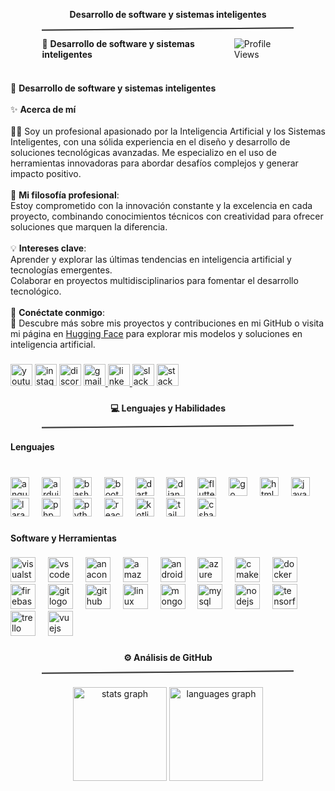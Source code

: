 <p align="center">
    <strong>Desarrollo de software y sistemas inteligentes</strong>
</p>
<hr style="width: 80%; margin: auto; border: 0; border-top: 0.5px solid rgba(128, 128, 128, 0.5); transform: rotate(-0.5deg);">
<div style="display: flex; justify-content: space-between; align-items: center; width: 80%; margin: auto;">
    <p>🚀 <strong>Desarrollo de software y sistemas inteligentes</strong></p>
    <img src="https://visitor-badge.laobi.icu/badge?page_id=EFRAN033.EFRAN033&left_color=cadetblue&right_color=black&left_text=Profile Views" alt="Profile Views" />
</div>

###

<p align="left">🚀 <strong>Desarrollo de software y sistemas inteligentes</strong><br><br>✨ <strong>Acerca de mí</strong><br><br>👨‍💻 Soy un profesional apasionado por la  Inteligencia Artificial  y los Sistemas Inteligentes, con una sólida experiencia en el diseño y desarrollo de soluciones tecnológicas avanzadas. Me especializo en el uso de herramientas innovadoras para abordar desafíos complejos y generar impacto positivo.<br><br>🎯 <strong>Mi filosofía profesional</strong>:<br>Estoy comprometido con la innovación constante y la excelencia en cada proyecto, combinando conocimientos técnicos con creatividad para ofrecer soluciones que marquen la diferencia.<br><br>💡 <strong>Intereses clave</strong>:<br></> Aprender y explorar las últimas tendencias en inteligencia artificial y tecnologías emergentes.<br></> Colaborar en proyectos multidisciplinarios para fomentar el desarrollo tecnológico.<br><br>🌟 <strong>Conéctate conmigo</strong>:<br>📂 Descubre más sobre mis proyectos y contribuciones en mi GitHub o visita mi página en <a href="https://huggingface.co/efran" target="_blank">Hugging Face</a> para explorar mis modelos y soluciones en inteligencia artificial.</p>

###

<div align="left">
    <img src="https://img.shields.io/static/v1?message=Youtube&logo=youtube&label=&color=FF0000&logoColor=white&labelColor=&style=for-the-badge" height="35" alt="youtube logo"  />
    <img src="https://img.shields.io/static/v1?message=Instagram&logo=instagram&label=&color=E4405F&logoColor=white&labelColor=&style=for-the-badge" height="35" alt="instagram logo"  />
    <img src="https://img.shields.io/static/v1?message=Discord&logo=discord&label=&color=7289DA&logoColor=white&labelColor=&style=for-the-badge" height="35" alt="discord logo"  />
    <a href="mailto:efran.quispe13@gmail.com" target="_blank">
        <img src="https://img.shields.io/static/v1?message=Gmail&logo=gmail&label=&color=D14836&logoColor=white&labelColor=&style=for-the-badge" height="35" alt="gmail logo" />
    </a>
    <a href="https://www.linkedin.com/in/efran-quispe-castilla-53b579240/" target="_blank">
        <img src="https://img.shields.io/static/v1?message=LinkedIn&logo=linkedin&label=&color=0077B5&logoColor=white&labelColor=&style=for-the-badge" height="35" alt="linkedin logo" />
    </a>
    <img src="https://img.shields.io/static/v1?message=Slack&logo=slack&label=&color=4A154B&logoColor=white&labelColor=&style=for-the-badge" height="35" alt="slack logo"  />
    <a href="https://stackoverflow.com/users/19585217/jeferson-efran" target="_blank">
        <img src="https://img.shields.io/static/v1?message=Stackoverflow&logo=stackoverflow&label=&color=FE7A16&logoColor=white&labelColor=&style=for-the-badge" height="35" alt="stackoverflow logo" />
    </a>
</div>

###

<p align="center">
    <strong>💻 Lenguajes y Habilidades</strong>
</p>
<hr style="width: 80%; margin: auto; border: 0; border-top: 0.5px solid rgba(128, 128, 128, 0.5); transform: rotate(-0.5deg);">

###

<p align="left"><strong>Lenguajes</strong></p>

###

<br clear="both">

<div align="left">
    <img src="https://cdn.jsdelivr.net/gh/devicons/devicon/icons/angularjs/angularjs-original.svg" height="30" alt="angularjs logo"  />
    <img width="12" />
    <img src="https://cdn.jsdelivr.net/gh/devicons/devicon/icons/arduino/arduino-original.svg" height="30" alt="arduino logo"  />
    <img width="12" />
    <img src="https://cdn.jsdelivr.net/gh/devicons/devicon/icons/bash/bash-original.svg" height="30" alt="bash logo"  />
    <img width="12" />
    <img src="https://cdn.jsdelivr.net/gh/devicons/devicon/icons/bootstrap/bootstrap-original.svg" height="30" alt="bootstrap logo"  />
    <img width="12" />
    <img src="https://cdn.jsdelivr.net/gh/devicons/devicon/icons/dart/dart-original.svg" height="30" alt="dart logo"  />
    <img width="12" />
    <img src="https://cdn.jsdelivr.net/gh/devicons/devicon/icons/django/django-plain.svg" height="30" alt="django logo"  />
    <img width="12" />
    <img src="https://cdn.jsdelivr.net/gh/devicons/devicon/icons/flutter/flutter-original.svg" height="30" alt="flutter logo"  />
    <img width="12" />
    <img src="https://cdn.jsdelivr.net/gh/devicons/devicon/icons/go/go-original.svg" height="30" alt="go logo"  />
    <img width="12" />
    <img src="https://cdn.jsdelivr.net/gh/devicons/devicon/icons/html5/html5-original.svg" height="30" alt="html5 logo"  />
    <img width="12" />
    <img src="https://cdn.jsdelivr.net/gh/devicons/devicon/icons/javascript/javascript-original.svg" height="30" alt="javascript logo"  />
    <img width="12" />
    <img src="https://cdn.jsdelivr.net/gh/devicons/devicon/icons/laravel/laravel-original.svg" height="30" alt="laravel logo"  />
    <img width="12" />
    <img src="https://cdn.jsdelivr.net/gh/devicons/devicon/icons/php/php-original.svg" height="30" alt="php logo"  />
    <img width="12" />
    <img src="https://cdn.jsdelivr.net/gh/devicons/devicon/icons/python/python-original.svg" height="30" alt="python logo"  />
    <img width="12" />
    <img src="https://cdn.jsdelivr.net/gh/devicons/devicon/icons/react/react-original.svg" height="30" alt="react logo"  />
    <img width="12" />
    <img src="https://cdn.jsdelivr.net/gh/devicons/devicon/icons/kotlin/kotlin-original.svg" height="30" alt="kotlin logo"  />
    <img width="12" />
    <img src="https://cdn.jsdelivr.net/gh/devicons/devicon/icons/tailwindcss/tailwindcss-original-wordmark.svg" height="30" alt="tailwindcss logo"  />
    <img width="12" />
    <img src="https://cdn.jsdelivr.net/gh/devicons/devicon/icons/csharp/csharp-original.svg" height="30" alt="csharp logo"  />
</div>

###

<p align="left"><strong>Software y Herramientas</strong></p>

###

<div align="left">
    <img src="https://cdn.jsdelivr.net/gh/devicons/devicon/icons/visualstudio/visualstudio-plain.svg" height="40" alt="visualstudio logo"  />
    <img width="12" />
    <img src="https://cdn.jsdelivr.net/gh/devicons/devicon/icons/vscode/vscode-original.svg" height="40" alt="vscode logo"  />
    <img width="12" />
    <img src="https://cdn.jsdelivr.net/gh/devicons/devicon/icons/anaconda/anaconda-original.svg" height="40" alt="anaconda logo"  />
    <img width="12" />
    <img src="https://cdn.jsdelivr.net/gh/devicons/devicon/icons/amazonwebservices/amazonwebservices-line-wordmark.svg" height="40" alt="amazonwebservices logo"  />
    <img width="12" />
    <img src="https://cdn.jsdelivr.net/gh/devicons/devicon/icons/androidstudio/androidstudio-original.svg" height="40" alt="androidstudio logo"  />
    <img width="12" />
    <img src="https://cdn.jsdelivr.net/gh/devicons/devicon/icons/azure/azure-original.svg" height="40" alt="azure logo"  />
    <img width="12" />
    <img src="https://cdn.jsdelivr.net/gh/devicons/devicon/icons/cmake/cmake-original.svg" height="40" alt="cmake logo"  />
    <img width="12" />
    <img src="https://cdn.jsdelivr.net/gh/devicons/devicon/icons/docker/docker-original.svg" height="40" alt="docker logo"  />
    <img width="12" />
    <img src="https://cdn.jsdelivr.net/gh/devicons/devicon/icons/firebase/firebase-plain.svg" height="40" alt="firebase logo"  />
    <img width="12" />
    <img src="https://cdn.jsdelivr.net/gh/devicons/devicon/icons/git/git-original.svg" height="40" alt="git logo"  />
    <img width="12" />
    <img src="https://cdn.jsdelivr.net/gh/devicons/devicon/icons/github/github-original.svg" height="40" alt="github logo"  />
    <img width="12" />
    <img src="https://cdn.jsdelivr.net/gh/devicons/devicon/icons/linux/linux-original.svg" height="40" alt="linux logo"  />
    <img width="12" />
    <img src="https://cdn.jsdelivr.net/gh/devicons/devicon/icons/mongodb/mongodb-original.svg" height="40" alt="mongodb logo"  />
    <img width="12" />
    <img src="https://cdn.jsdelivr.net/gh/devicons/devicon/icons/mysql/mysql-original.svg" height="40" alt="mysql logo"  />
    <img width="12" />
    <img src="https://cdn.jsdelivr.net/gh/devicons/devicon/icons/nodejs/nodejs-original.svg" height="40" alt="nodejs logo"  />
    <img width="12" />
    <img src="https://cdn.jsdelivr.net/gh/devicons/devicon/icons/tensorflow/tensorflow-original.svg" height="40" alt="tensorflow logo"  />
    <img width="12" />
    <img src="https://cdn.jsdelivr.net/gh/devicons/devicon/icons/trello/trello-plain.svg" height="40" alt="trello logo"  />
    <img width="12" />
    <img src="https://cdn.jsdelivr.net/gh/devicons/devicon/icons/vuejs/vuejs-original.svg" height="40" alt="vuejs logo"  />
</div>

###

<p align="center">
    <strong>⚙️ Análisis de GitHub</strong>
</p>
<hr style="width: 80%; margin: auto; border: 0; border-top: 0.5px solid rgba(128, 128, 128, 0.5); transform: rotate(-0.5deg);">

###

<div align="center">
    <img src="https://github-readme-stats.vercel.app/api?username=EFRAN033&hide_title=false&hide_rank=false&show_icons=true&include_all_commits=true&count_private=true&disable_animations=false&theme=dracula&locale=en&hide_border=false&order=1" height="150" alt="stats graph"  />
    <img src="https://github-readme-stats.vercel.app/api/top-langs?username=EFRAN033&locale=es&hide_title=false&layout=compact&card_width=320&langs_count=5&theme=dracula&hide_border=true&order=2" height="150" alt="languages graph"  />
</div>
